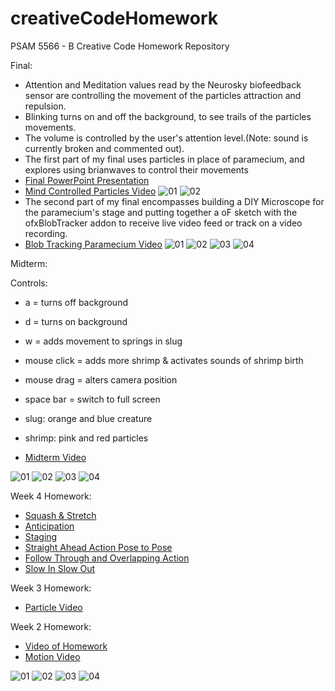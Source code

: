 creativeCodeHomework
====================

PSAM 5566 - B Creative Code Homework Repository

Final:
* Attention and Meditation values read by the Neurosky biofeedback sensor are controlling the movement of the particles attraction and repulsion.
* Blinking turns on and off the background, to see trails of the particles movements.
* The volume is controlled by the user's attention level.(Note: sound is currently broken and commented out).
* The first part of my final uses particles in place of paramecium, and explores using brianwaves to control their movements
* [Final PowerPoint Presentation](https://drive.google.com/file/d/0B1G7VLZPB86NUy1BODNTZWlxaXM/view?usp=sharing)
* [Mind Controlled Particles Video](https://vimeo.com/113549655)
![01](http://a.parsons.edu/~huynj316/sims2014/mindControlledParticles-1.png)
![02](http://a.parsons.edu/~huynj316/sims2014/mindControlledParticles-2.png)
* The second part of my final encompasses building a DIY Microscope for the paramecium's stage and putting together a oF sketch with the ofxBlobTracker addon to receive live video feed or track on a video recording.
* [Blob Tracking Paramecium Video](https://vimeo.com/114521016)
![01](http://a.parsons.edu/~huynj316/sims2014/DIYmic.JPG)
![02](http://a.parsons.edu/~huynj316/sims2014/blob3.png)
![03](http://a.parsons.edu/~huynj316/sims2014/blob4.png)
![04](http://a.parsons.edu/~huynj316/sims2014/blob2.png)

Midterm:

Controls:
* a = turns off background
* d = turns on background
* w = adds movement to springs in slug
* mouse click = adds more shrimp & activates sounds of shrimp birth
* mouse drag = alters camera position

* space bar = switch to full screen

* slug: orange and blue creature
* shrimp: pink and red particles

* [Midterm Video](https://vimeo.com/114519058)

![01](http://a.parsons.edu/~huynj316/sims2014/midterm2.png)
![02](http://a.parsons.edu/~huynj316/sims2014/midterm1.png)
![03](http://a.parsons.edu/~huynj316/sims2014/midterm3.png)
![04](http://a.parsons.edu/~huynj316/sims2014/midterm4.png)

Week 4 Homework:
* [Squash & Stretch](https://www.youtube.com/watch?v=-n7x5BFwuLA)
* [Anticipation](https://www.youtube.com/watch?v=OydSRRE1rx8)
* [Staging](https://www.youtube.com/watch?v=V0vKbxY61Es)
* [Straight Ahead Action Pose to Pose](https://www.youtube.com/watch?v=sZHdfHJtNWc)
* [Follow Through and Overlapping Action](https://www.youtube.com/watch?v=FcuGgJu8Y6M)
* [Slow In Slow Out](https://www.youtube.com/watch?v=E_XY8MMbqek)

Week 3 Homework: 
* [Particle Video](https://vimeo.com/106438880)

Week 2 Homework:
* [Video of Homework](https://vimeo.com/105811625) 
* [Motion Video](https://vimeo.com/105812674) 

![01](http://a.parsons.edu/~huynj316/sims2014/sinHw1.png)
![02](http://a.parsons.edu/~huynj316/sims2014/sinHw2.png)
![03](http://a.parsons.edu/~huynj316/sims2014/sinHw3.png)
![04](http://a.parsons.edu/~huynj316/sims2014/sinHw4.png)
